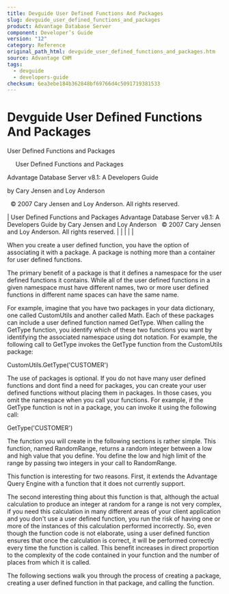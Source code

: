```yaml
---
title: Devguide User Defined Functions And Packages
slug: devguide_user_defined_functions_and_packages
product: Advantage Database Server
component: Developer’s Guide
version: "12"
category: Reference
original_path_html: devguide_user_defined_functions_and_packages.htm
source: Advantage CHM
tags:
  - devguide
  - developers-guide
checksum: 6ea3ebe184b362848bf69766d4c5091719381533
---
```


# Devguide User Defined Functions And Packages

User Defined Functions and Packages

     User Defined Functions and Packages

Advantage Database Server v8.1: A Developers Guide

by Cary Jensen and Loy Anderson

  © 2007 Cary Jensen and Loy Anderson. All rights reserved.

| User Defined Functions and Packages  Advantage Database Server v8.1: A Developers Guide  by Cary Jensen and Loy Anderson    © 2007 Cary Jensen and Loy Anderson. All rights reserved. |  |  |  |  |

When you create a user defined function, you have the option of associating it with a package. A package is nothing more than a container for user defined functions.

The primary benefit of a package is that it defines a namespace for the user defined functions it contains. While all of the user defined functions in a given namespace must have different names, two or more user defined functions in different name spaces can have the same name.

For example, imagine that you have two packages in your data dictionary, one called CustomUtils and another called Math. Each of these packages can include a user defined function named GetType. When calling the GetType function, you identify which of these two functions you want by identifying the associated namespace using dot notation. For example, the following call to GetType invokes the GetType function from the CustomUtils package:

CustomUtils.GetType('CUSTOMER')

The use of packages is optional. If you do not have many user defined functions and dont find a need for packages, you can create your user defined functions without placing them in packages. In those cases, you omit the namespace when you call your functions. For example, if the GetType function is not in a package, you can invoke it using the following call:

GetType('CUSTOMER')

The function you will create in the following sections is rather simple. This function, named RandomRange, returns a random integer between a low and high value that you define. You define the low and high limit of the range by passing two integers in your call to RandomRange.

This function is interesting for two reasons. First, it extends the Advantage Query Engine with a function that it does not currently support.

The second interesting thing about this function is that, although the actual calculation to produce an integer at random for a range is not very complex, if you need this calculation in many different areas of your client application and you don't use a user defined function, you run the risk of having one or more of the instances of this calculation performed incorrectly. So, even though the function code is not elaborate, using a user defined function ensures that once the calculation is correct, it will be performed correctly every time the function is called. This benefit increases in direct proportion to the complexity of the code contained in your function and the number of places from which it is called.

The following sections walk you through the process of creating a package, creating a user defined function in that package, and calling the function.
